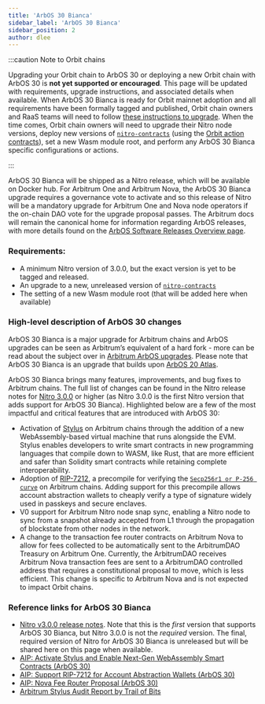 ```yaml
---
title: 'ArbOS 30 Bianca'
sidebar_label: 'ArbOS 30 Bianca'
sidebar_position: 2
author: dlee
---
```


:::caution Note to Orbit chains

Upgrading your Orbit chain to ArbOS 30 or deploying a new Orbit chain with ArbOS 30 is **not yet supported or encouraged**. This page will be updated with requirements, upgrade instructions, and associated details when available. When ArbOS 30 Bianca is ready for Orbit mainnet adoption and all requirements have been formally tagged and published, Orbit chain owners and RaaS teams will need to follow [these instructions to upgrade](../../launch-orbit-chain/how-tos/arbos-upgrade.md). When the time comes, Orbit chain owners will need to upgrade their Nitro node versions, deploy new versions of [`nitro-contracts`](https://github.com/OffchainLabs/nitro-contracts) (using the [Orbit action contracts](https://github.com/OffchainLabs/orbit-actions)), set a new Wasm module root, and perform any ArbOS 30 Bianca specific configurations or actions.

:::

ArbOS 30 Bianca will be shipped as a Nitro release, which will be available on Docker hub. For Arbitrum One and Arbitrum Nova, the ArbOS 30 Bianca upgrade requires a governance vote to activate and so this release of Nitro will be a mandatory upgrade for Arbitrum One and Nova node operators if the on-chain DAO vote for the upgrade proposal passes. The Arbitrum docs will remain the canonical home for information regarding ArbOS releases, with more details found on the [ArbOS Software Releases Overview page](./01-overview.md).

### Requirements:

- A minimum Nitro version of 3.0.0, but the exact version is yet to be tagged and released.
- An upgrade to a new, unreleased version of [`nitro-contracts`](https://github.com/OffchainLabs/nitro-contracts)
- The setting of a new Wasm module root (that will be added here when available)

### High-level description of ArbOS 30 changes

ArbOS 30 Bianca is a major upgrade for Arbitrum chains and ArbOS upgrades can be seen as Arbitrum’s equivalent of a hard fork - more can be read about the subject over in [Arbitrum ArbOS upgrades](https://forum.arbitrum.foundation/t/arbitrum-arbos-upgrades/19695). Please note that ArbOS 30 Bianca is an upgrade that builds upon [ArbOS 20 Atlas](./arbos20.md).

ArbOS 30 Bianca brings many features, improvements, and bug fixes to Arbitrum chains. The full list of changes can be found in the Nitro release notes for [Nitro 3.0.0](https://github.com/OffchainLabs/nitro/releases/tag/v3.0.0) or higher (as Nitro 3.0.0 is the first Nitro version that adds support for ArbOS 30 Bianca). Highlighted below are a few of the most impactful and critical features that are introduced with ArbOS 30:

- Activation of [Stylus](../../stylus/stylus-gentle-introduction.md) on Arbitrum chains through the addition of a new WebAssembly-based virtual machine that runs alongside the EVM. Stylus enables developers to write smart contracts in new programming languages that compile down to WASM, like Rust, that are more efficient and safer than Solidity smart contracts while retaining complete interoperability.
- Adoption of [RIP-7212](https://github.com/ethereum/RIPs/blob/master/RIPS/rip-7212.md), a precompile for verifying the [`Secp256r1 or P-256 curve`](https://www.nervos.org/knowledge-base/what_is_secp256r1) on Arbitrum chains. Adding support for this precompile allows account abstraction wallets to cheaply verify a type of signature widely used in passkeys and secure enclaves.
- V0 support for Arbitrum Nitro node snap sync, enabling a Nitro node to sync from a snapshot already accepted from L1 through the propagation of blockstate from other nodes in the network.
- A change to the transaction fee router contracts on Arbitrum Nova to allow for fees collected to be automatically sent to the ArbitrumDAO Treasury on Arbitrum One. Currently, the ArbitrumDAO receives Arbitrum Nova transaction fees are sent to a ArbitrumDAO controlled address that requires a constitutional proposal to move, which is less efficient. This change is specific to Arbitrum Nova and is not expected to impact Orbit chains.

### Reference links for ArbOS 30 Bianca

- [Nitro v3.0.0 release notes](https://github.com/OffchainLabs/nitro/releases/tag/v3.0.0). Note that this is the _first_ version that supports ArbOS 30 Bianca, but Nitro 3.0.0 is not the _required_ version. The final, required version of Nitro for ArbOS 30 Bianca is unreleased but will be shared here on this page when available.
- [AIP: Activate Stylus and Enable Next-Gen WebAssembly Smart Contracts (ArbOS 30)](https://forum.arbitrum.foundation/t/aip-activate-stylus-and-enable-next-gen-webassembly-smart-contracts-arbos-30/22970)
- [AIP: Support RIP-7212 for Account Abstraction Wallets (ArbOS 30)](https://forum.arbitrum.foundation/t/aip-support-rip-7212-for-account-abstraction-wallets-arbos-30/23298)
- [AIP: Nova Fee Router Proposal (ArbOS 30)](https://forum.arbitrum.foundation/t/aip-nova-fee-router-proposal-arbos-30/23310)
- [Arbitrum Stylus Audit Report by Trail of Bits](../../audit-reports.mdx)
